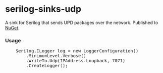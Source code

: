 # serilog-sinks-udp

A sink for Serilog that sends UPD packages over the network. Published to [NuGet](https://www.nuget.org/packages/serilog.sinks.udp).

### Usage

<pre>
    Serilog.ILogger log = new LoggerConfiguration()
        .MinimumLevel.Verbose()
        .WriteTo.Udp(IPAddress.Loopback, 7071)
        .CreateLogger();
</pre>